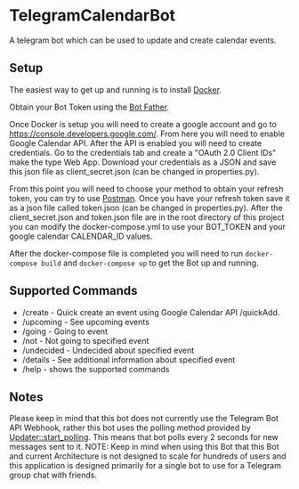 # TelegramCalendarBot
A telegram bot which can be used to update and create calendar events.

## Setup
The easiest way to get up and running is to install [Docker](https://www.docker.com/products/docker-desktop).

Obtain your Bot Token using the [Bot Father](https://telegram.me/botfather).

Once Docker is setup you will need to create a google account and go to https://console.developers.google.com/. From here you will need to enable Google Calendar API. After the API is enabled you will need to create credentials. Go to the credentials tab and create a "OAuth 2.0 Client IDs" make the type Web App. Download your credentials as a JSON and save this json file as client_secret.json (can be changed in properties.py).

From this point you will need to choose your method to obtain your refresh token, you can try to use [Postman](https://www.getpostman.com/downloads/). Once you have your refresh token save it as a json file called token.json (can be changed in properties.py). After the client_secret.json and token.json file are in the root directory of this project you can modify the docker-compose.yml to use your BOT_TOKEN and your google calendar CALENDAR_ID values.

After the docker-compose file is completed you will need to run `docker-compose build` and `docker-compose up` to get the Bot up and running.

## Supported Commands
* /create - Quick create an event using Google Calendar API /quickAdd.
* /upcoming - See upcoming events
* /going - Going to event
* /not - Not going to specified event
* /undecided - Undecided about specified event
* /details - See additional information about specified event
* /help - shows the supported commands


## Notes
Please keep in mind that this bot does not currently use the Telegram Bot API Webhook, rather this bot uses the polling method provided by [Updater::start_polling](https://python-telegram-bot.readthedocs.io/en/stable/telegram.ext.updater.html#telegram.ext.Updater.start_polling). This means that bot polls every 2 seconds for new messages sent to it. NOTE: Keep in mind when using this Bot that this Bot and current Architecture is not designed to scale for hundreds of users and this application is designed primarily for a single bot to use for a Telegram group chat with friends.
